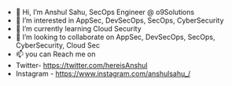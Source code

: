 - 👋 Hi, I’m Anshul Sahu, SecOps Engineer @ o9Solutions
- 👀 I’m interested in AppSec, DevSecOps, SecOps, CyberSecurity
- 🌱 I’m currently learning Cloud Security
- 💞️ I’m looking to collaborate on AppSec, DevSecOps, SecOps, CyberSecurity, Cloud Sec
- 📫 you can Reach me on
- Twitter- https://twitter.com/hereisAnshul
-  Instagram - https://www.instagram.com/anshulsahu_/ 

<!---
anshulsahu1990/anshulsahu1990 is a ✨ special ✨ repository because its `README.md` (this file) appears on your GitHub profile.
You can click the Preview link to take a look at your changes.
--->

